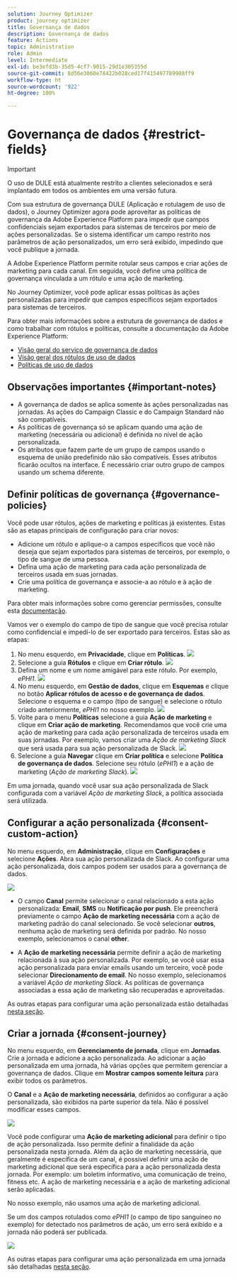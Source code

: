 ```yaml
---
solution: Journey Optimizer
product: journey optimizer
title: Governança de dados
description: Governança de dados
feature: Actions
topic: Administration
role: Admin
level: Intermediate
exl-id: be3efd3b-35d5-4cf7-9015-29d1e305355d
source-git-commit: 8d56e3060e78422b028ced17f415497789908ff9
workflow-type: ht
source-wordcount: '922'
ht-degree: 100%

---
```


# Governança de dados {#restrict-fields}


>[!IMPORTANT]
>
>O uso de DULE está atualmente restrito a clientes selecionados e será implantado em todos os ambientes em uma versão futura.

Com sua estrutura de governança DULE (Aplicação e rotulagem de uso de dados), o Journey Optimizer agora pode aproveitar as políticas de governança da Adobe Experience Platform para impedir que campos confidenciais sejam exportados para sistemas de terceiros por meio de ações personalizadas. Se o sistema identificar um campo restrito nos parâmetros de ação personalizados, um erro será exibido, impedindo que você publique a jornada.

A Adobe Experience Platform permite rotular seus campos e criar ações de marketing para cada canal. Em seguida, você define uma política de governança vinculada a um rótulo e uma ação de marketing.

No Journey Optimizer, você pode aplicar essas políticas às ações personalizadas para impedir que campos específicos sejam exportados para sistemas de terceiros.

Para obter mais informações sobre a estrutura de governança de dados e como trabalhar com rótulos e políticas, consulte a documentação da Adobe Experience Platform:

* [Visão geral do serviço de governança de dados](https://experienceleague.adobe.com/docs/experience-platform/data-governance/home.html?lang=pt-BR)
* [Visão geral dos rótulos de uso de dados](https://experienceleague.adobe.com/docs/experience-platform/data-governance/labels/overview.html?lang=pt-BR)
* [Políticas de uso de dados](https://experienceleague.adobe.com/docs/experience-platform/data-governance/policies/overview.html?lang=pt-BR)

## Observações importantes {#important-notes}

* A governança de dados se aplica somente às ações personalizadas nas jornadas. As ações do Campaign Classic e do Campaign Standard não são compatíveis.
* As políticas de governança só se aplicam quando uma ação de marketing (necessária ou adicional) é definida no nível de ação personalizada.
* Os atributos que fazem parte de um grupo de campos usando o esquema de união predefinido não são compatíveis. Esses atributos ficarão ocultos na interface. É necessário criar outro grupo de campos usando um schema diferente.

## Definir políticas de governança {#governance-policies}

Você pode usar rótulos, ações de marketing e políticas já existentes. Estas são as etapas principais de configuração para criar novos:

* Adicione um rótulo e aplique-o a campos específicos que você não deseja que sejam exportados para sistemas de terceiros, por exemplo, o tipo de sangue de uma pessoa.
* Defina uma ação de marketing para cada ação personalizada de terceiros usada em suas jornadas.
* Crie uma política de governança e associe-a ao rótulo e à ação de marketing.

Para obter mais informações sobre como gerenciar permissões, consulte esta [documentação](https://experienceleague.adobe.com/docs/experience-platform/data-governance/policies/user-guide.html?lang=pt-BR#consent-policy).

Vamos ver o exemplo do campo de tipo de sangue que você precisa rotular como confidencial e impedí-lo de ser exportado para terceiros. Estas são as etapas:

1. No menu esquerdo, em **Privacidade**, clique em **Políticas**.
   ![](assets/action-privacy0.png)
1. Selecione a guia **Rótulos** e clique em **Criar rótulo**.
   ![](assets/action-privacy1.png)
1. Defina um nome e um nome amigável para este rótulo. Por exemplo, _ePHI1_.
   ![](assets/action-privacy2.png)
1. No menu esquerdo, em **Gestão de dados**, clique em **Esquemas** e clique no botão **Aplicar rótulos de acesso e de governança de dados**. Selecione o esquema e o campo (tipo de sangue) e selecione o rótulo criado anteriormente, _ePHI1_ no nosso exemplo.
   ![](assets/action-privacy3.png)
1. Volte para o menu **Políticas** selecione a guia **Ação de marketing** e clique em **Criar ação de marketing**. Recomendamos que você crie uma ação de marketing para cada ação personalizada de terceiros usada em suas jornadas. Por exemplo, vamos criar uma _Ação de marketing Slack_ que será usada para sua ação personalizada de Slack.
   ![](assets/action-privacy4.png)
1. Selecione a guia **Navegar** clique em **Criar política** e selecione **Política de governança de dados**. Selecione seu rótulo (_ePHI1_) e a ação de marketing (_Ação de marketing Slack_).
   ![](assets/action-privacy5.png)

Em uma jornada, quando você usar sua ação personalizada de Slack configurada com a variável _Ação de marketing Slack_, a política associada será utilizada.

## Configurar a ação personalizada {#consent-custom-action}

No menu esquerdo, em **Administração**, clique em **Configurações** e selecione **Ações**. Abra sua ação personalizada de Slack. Ao configurar uma ação personalizada, dois campos podem ser usados para a governança de dados.

![](assets/action-privacy6.png)

* O campo **Canal** permite selecionar o canal relacionado a esta ação personalizada: **Email**, **SMS** ou **Notificação por push**. Ele preencherá previamente o campo **Ação de marketing necessária** com a ação de marketing padrão do canal selecionado. Se você selecionar **outros**, nenhuma ação de marketing será definida por padrão. No nosso exemplo, selecionamos o canal **other**.

* A **Ação de marketing necessária** permite definir a ação de marketing relacionada à sua ação personalizada. Por exemplo, se você usar essa ação personalizada para enviar emails usando um terceiro, você pode selecionar **Direcionamento de email**. No nosso exemplo, selecionamos a variável _Ação de marketing Slack_. As políticas de governança associadas a essa ação de marketing são recuperadas e aproveitadas.

As outras etapas para configurar uma ação personalizada estão detalhadas [nesta seção](../action/about-custom-action-configuration.md#consent-management).

## Criar a jornada {#consent-journey}

No menu esquerdo, em **Gerenciamento de jornada**, clique em **Jornadas**. Crie a jornada e adicione a ação personalizada.  Ao adicionar a ação personalizada em uma jornada, há várias opções que permitem gerenciar a governança de dados. Clique em **Mostrar campos somente leitura** para exibir todos os parâmetros.

O **Canal** e a **Ação de marketing necessária**, definidos ao configurar a ação personalizada, são exibidos na parte superior da tela. Não é possível modificar esses campos.

![](assets/action-privacy7.png)

Você pode configurar uma **Ação de marketing adicional** para definir o tipo de ação personalizada. Isso permite definir a finalidade da ação personalizada nesta jornada. Além da ação de marketing necessária, que geralmente é específica de um canal, é possível definir uma ação de marketing adicional que será específica para a ação personalizada desta jornada. Por exemplo: um boletim informativo, uma comunicação de treino, fitness etc. A ação de marketing necessária e a ação de marketing adicional serão aplicadas.

No nosso exemplo, não usamos uma ação de marketing adicional.

Se um dos campos rotulados como _ePHI1_ (o campo de tipo sanguíneo no exemplo) for detectado nos parâmetros de ação, um erro será exibido e a jornada não poderá ser publicada.

![](assets/action-privacy8.png)

As outras etapas para configurar uma ação personalizada em uma jornada são detalhadas [nesta seção](../building-journeys/using-custom-actions.md).
